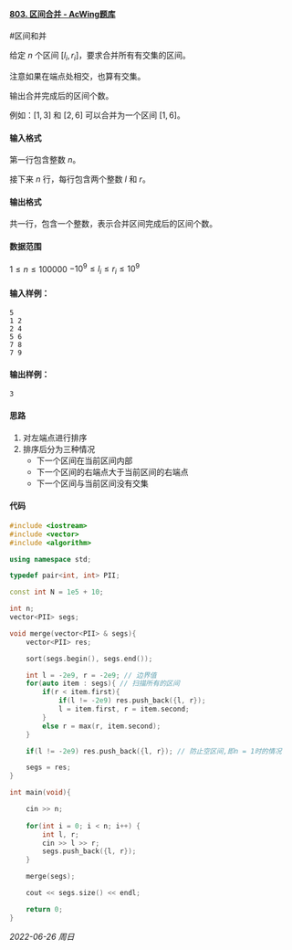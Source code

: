 #### [803. 区间合并 - AcWing题库](https://www.acwing.com/problem/content/805/)

#区间和并

给定 $n$ 个区间 $[l_i,r_i]$，要求合并所有有交集的区间。

注意如果在端点处相交，也算有交集。

输出合并完成后的区间个数。

例如：$[1,3]$ 和 $[2,6]$ 可以合并为一个区间 $[1,6]$。

#### 输入格式

第一行包含整数 $n$。

接下来 $n$ 行，每行包含两个整数 $l$ 和 $r$。

#### 输出格式

共一行，包含一个整数，表示合并区间完成后的区间个数。

#### 数据范围

$1≤n≤100000$
$−10^9≤l_i≤r_i≤10^9$

#### 输入样例：

```
5
1 2
2 4
5 6
7 8
7 9
```

#### 输出样例：

```
3
```

#### 思路

1. 对左端点进行排序
2. 排序后分为三种情况
   - 下一个区间在当前区间内部
   - 下一个区间的右端点大于当前区间的右端点
   - 下一个区间与当前区间没有交集

#### 代码

```cpp
#include <iostream>
#include <vector>
#include <algorithm>

using namespace std;

typedef pair<int, int> PII;

const int N = 1e5 + 10;

int n;
vector<PII> segs;

void merge(vector<PII> & segs){
    vector<PII> res;

    sort(segs.begin(), segs.end());

    int l = -2e9, r = -2e9; // 边界值
    for(auto item : segs){ // 扫描所有的区间
        if(r < item.first){
            if(l != -2e9) res.push_back({l, r});
            l = item.first, r = item.second;
        }
        else r = max(r, item.second);
    }

    if(l != -2e9) res.push_back({l, r}); // 防止空区间,即n = 1时的情况

    segs = res;
}

int main(void){

    cin >> n;
    
    for(int i = 0; i < n; i++) {
        int l, r;
        cin >> l >> r;
        segs.push_back({l, r});
    }

    merge(segs);

    cout << segs.size() << endl;

    return 0;
}
```


*2022-06-26 周日*